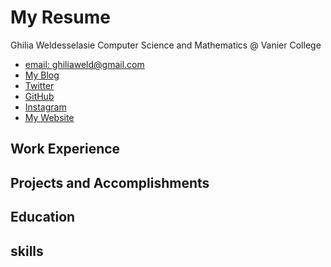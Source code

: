 # My Resume

Ghilia Weldesselasie
Computer Science and Mathematics @ Vanier College

- [email: ghiliaweld@gmail.com](mailto="ghiliaweld@gmail.com")
- [My Blog](https://medium.com/ghilia-weldesselasie)
- [Twitter](https://twitter.com/ghiliweld)
- [GitHub](https://github.com/ghiliweld)
- [Instagram](https://www.instagram.com/ghiliweld/)
- [My Website](https://ghiliweld.github.io)

## Work Experience

## Projects and Accomplishments

## Education

## skills
